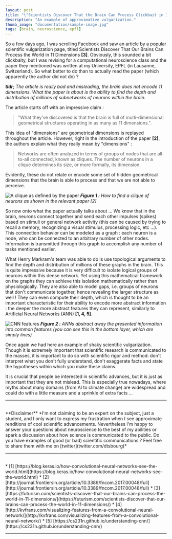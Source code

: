 ```yaml
---
layout: post
title: "\"Scientists Discover That the Brain Can Process Clickbait in 11 Dimensions !\""
description: "An example of approximative vulgarization."
thumb_image: "documentation/sample-image.jpg"
tags: [brain, neuroscience, epfl]
---
```


So a few days ago, I was scrolling Facebook and saw an article by a popular scientific vulgarization page, titled Scientists Discover That Our Brains Can Process the World in 11 Dimensions __[3]__. Obviously, this sounded a bit clickbaity, but I was revising for a computational neuroscience class and the paper they mentioned was written at my University, EPFL (in Lausanne, Switzerland). So what better to do than to actually read the paper (which apparently the author did not do) ?

*__tldr;__ The article is really bad and misleading, the brain does not encode 11 dimensions. What the paper is about is the ability to find the depth and distribution of millions of subnetworks of neurons within the brain.*

The article starts off with an impressive claim :

> "What they’ve discovered is that the brain is full of multi-dimensional geometrical structures operating in as many as 11 dimensions.".

This idea of "dimensions" are geometrical dimensions is replayed throughout the article. However, right in the introduction of the paper __[2]__, the authors explain what they really mean by "dimensions" :

> Networks are often analyzed in terms of groups of nodes that are all-to-all connected, known as cliques. The number of neurons in a clique determines its size, or more formally, its dimension.

Evidently, these do not relate or encode some set of hidden geometrical dimensions that the brain is able to process and that we are not able to perceive.

![A clique as defined by the paper](https://www.frontiersin.org/files/Articles/266051/fncom-11-00048-HTML-r3/image_m/fncom-11-00048-g001.jpg)
*__Figure 1 :__ How to find a clique of neurons as shown in the relevant paper [2]*

So now onto what the paper actually talks about ... We know that in the brain, neurons connect together and send each other impulses (spikes) based on stimuli or general network activity (this can be caused by trying to recall a memory, recognizing a visual stimulus, processing logic, etc ...). This connection behavior can be modeled as a graph : each neuron is a node, who can be connected to an arbitrary number of other nodes. Information is transmitted through this graph to accomplish any number of tasks mentioned earlier.

What Henry Markram's team was able to do is use topological arguments to find the depth and distribution of millions of these graphs in the brain. This is quite impressive because it is very difficult to isolate logical groups of neurons within this dense network. Yet using this mathematical framework on the graphs they can achieve this isolation mathematically rather than physiologically. They are also able to model gaps, i.e. groups of neurons that don't communicate together, hence revealing the larger structure as well ! They can even compute their depth, which is thought to be an important characteristic for their ability to encode more abstract information : the deeper the more abstract features they can represent, similarly to Artificial Neural Networks (ANN) __[1, 4, 5]__.

![CNN features](https://i.stack.imgur.com/Hl2H6.png)
*__Figure 2 :__ ANNs abstract away the presented information into common features (you can see this in the bottom layer, which are simply lines)*

Once again we had here an example of shaky scientific vulgarization. Though it is extremely important that scientific research is communicated to the masses, it is important to do so with scientific rigor and method: don't interpret what you don't fully understand, don't exaggerate facts and state the hypotheses within which you make these claims.

It is crucial that people be interested in scientific advances, but it is just as important that they are not mislead. This is especially true nowadays, where myths about many domains (from AI to climate change) are widespread and could do with a little measure and a sprinkle of extra facts ...

---
<br />
**Disclaimer** *I'm not claiming to be an expert on the subject, just a student, and I only want to express my frustration when I see approximate renditions of cool scientific advancements. Nevertheless I'm happy to answer your questions about neuroscience to the best of my abilities or spark a discussion about how science is communicated to the public. Do you have examples of good (or bad) scientific communications ? Feel free to share them with me on [twitter](twitter.com/dtsbourg)*

---
<br />
* [1] [https://blog.keras.io/how-convolutional-neural-networks-see-the-world.html](https://blog.keras.io/how-convolutional-neural-networks-see-the-world.html)
* [2] [http://journal.frontiersin.org/article/10.3389/fncom.2017.00048/full](http://journal.frontiersin.org/article/10.3389/fncom.2017.00048/full)
* [3] [https://futurism.com/scientists-discover-that-our-brains-can-process-the-world-in-11-dimensions/](https://futurism.com/scientists-discover-that-our-brains-can-process-the-world-in-11-dimensions/)
* [4] [http://kvfrans.com/visualizing-features-from-a-convolutional-neural-network/](http://kvfrans.com/visualizing-features-from-a-convolutional-neural-network/)
* [5] [https://cs231n.github.io/understanding-cnn/](https://cs231n.github.io/understanding-cnn/)

---
<br />
